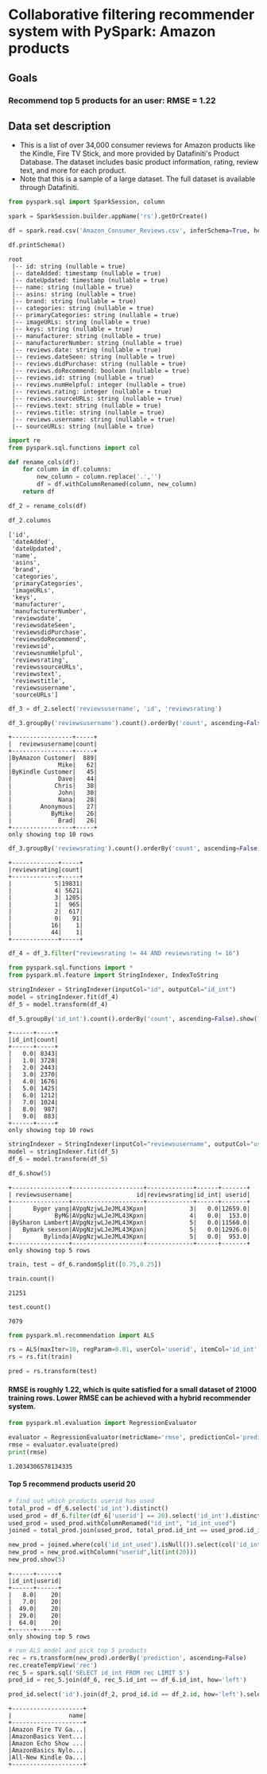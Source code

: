 # Collaborative filtering recommender system with PySpark: Amazon products

## Goals
### Recommend top 5 products for an user: RMSE = 1.22

## Data set description
- This is a list of over 34,000 consumer reviews for Amazon products like the Kindle, Fire TV Stick, and more provided by Datafiniti's Product Database. The dataset includes basic product information, rating, review text, and more for each product.
- Note that this is a sample of a large dataset. The full dataset is available through Datafiniti.



```python
from pyspark.sql import SparkSession, column
```


```python
spark = SparkSession.builder.appName('rs').getOrCreate()
```


```python
df = spark.read.csv('Amazon_Consumer_Reviews.csv', inferSchema=True, header=True)
```


```python
df.printSchema()
```

    root
     |-- id: string (nullable = true)
     |-- dateAdded: timestamp (nullable = true)
     |-- dateUpdated: timestamp (nullable = true)
     |-- name: string (nullable = true)
     |-- asins: string (nullable = true)
     |-- brand: string (nullable = true)
     |-- categories: string (nullable = true)
     |-- primaryCategories: string (nullable = true)
     |-- imageURLs: string (nullable = true)
     |-- keys: string (nullable = true)
     |-- manufacturer: string (nullable = true)
     |-- manufacturerNumber: string (nullable = true)
     |-- reviews.date: string (nullable = true)
     |-- reviews.dateSeen: string (nullable = true)
     |-- reviews.didPurchase: string (nullable = true)
     |-- reviews.doRecommend: boolean (nullable = true)
     |-- reviews.id: string (nullable = true)
     |-- reviews.numHelpful: integer (nullable = true)
     |-- reviews.rating: integer (nullable = true)
     |-- reviews.sourceURLs: string (nullable = true)
     |-- reviews.text: string (nullable = true)
     |-- reviews.title: string (nullable = true)
     |-- reviews.username: string (nullable = true)
     |-- sourceURLs: string (nullable = true)
    



```python
import re
from pyspark.sql.functions import col
```


```python
def rename_cols(df):
    for column in df.columns:
        new_column = column.replace('.','')
        df = df.withColumnRenamed(column, new_column)
    return df
```


```python
df_2 = rename_cols(df)
```


```python
df_2.columns
```




    ['id',
     'dateAdded',
     'dateUpdated',
     'name',
     'asins',
     'brand',
     'categories',
     'primaryCategories',
     'imageURLs',
     'keys',
     'manufacturer',
     'manufacturerNumber',
     'reviewsdate',
     'reviewsdateSeen',
     'reviewsdidPurchase',
     'reviewsdoRecommend',
     'reviewsid',
     'reviewsnumHelpful',
     'reviewsrating',
     'reviewssourceURLs',
     'reviewstext',
     'reviewstitle',
     'reviewsusername',
     'sourceURLs']




```python
df_3 = df_2.select('reviewsusername', 'id', 'reviewsrating')
```


```python
df_3.groupBy('reviewsusername').count().orderBy('count', ascending=False).show(10)
```

    +-----------------+-----+
    |  reviewsusername|count|
    +-----------------+-----+
    |ByAmazon Customer|  889|
    |             Mike|   62|
    |ByKindle Customer|   45|
    |             Dave|   44|
    |            Chris|   38|
    |             John|   30|
    |             Nana|   28|
    |        Anonymous|   27|
    |           ByMike|   26|
    |             Brad|   26|
    +-----------------+-----+
    only showing top 10 rows
    



```python
df_3.groupBy('reviewsrating').count().orderBy('count', ascending=False).show(10)
```

    +-------------+-----+
    |reviewsrating|count|
    +-------------+-----+
    |            5|19831|
    |            4| 5621|
    |            3| 1205|
    |            1|  965|
    |            2|  617|
    |            0|   91|
    |           16|    1|
    |           44|    1|
    +-------------+-----+
    



```python
df_4 = df_3.filter("reviewsrating != 44 AND reviewsrating != 16")
```


```python
from pyspark.sql.functions import *
from pyspark.ml.feature import StringIndexer, IndexToString
```


```python
stringIndexer = StringIndexer(inputCol="id", outputCol="id_int")
model = stringIndexer.fit(df_4)
df_5 = model.transform(df_4)
```


```python
df_5.groupBy('id_int').count().orderBy('count', ascending=False).show(10)
```

    +------+-----+
    |id_int|count|
    +------+-----+
    |   0.0| 8343|
    |   1.0| 3728|
    |   2.0| 2443|
    |   3.0| 2370|
    |   4.0| 1676|
    |   5.0| 1425|
    |   6.0| 1212|
    |   7.0| 1024|
    |   8.0|  987|
    |   9.0|  883|
    +------+-----+
    only showing top 10 rows
    



```python
stringIndexer = StringIndexer(inputCol="reviewsusername", outputCol="userid")
model = stringIndexer.fit(df_5)
df_6 = model.transform(df_5)
```


```python
df_6.show(5)
```

    +----------------+--------------------+-------------+------+-------+
    | reviewsusername|                  id|reviewsrating|id_int| userid|
    +----------------+--------------------+-------------+------+-------+
    |      Byger yang|AVpgNzjwLJeJML43Kpxn|            3|   0.0|12659.0|
    |            ByMG|AVpgNzjwLJeJML43Kpxn|            4|   0.0|  153.0|
    |BySharon Lambert|AVpgNzjwLJeJML43Kpxn|            5|   0.0|11560.0|
    |   Bymark sexson|AVpgNzjwLJeJML43Kpxn|            5|   0.0|12926.0|
    |         Bylinda|AVpgNzjwLJeJML43Kpxn|            5|   0.0|  953.0|
    +----------------+--------------------+-------------+------+-------+
    only showing top 5 rows
    



```python
train, test = df_6.randomSplit([0.75,0.25])
```


```python
train.count()
```




    21251




```python
test.count()
```




    7079




```python
from pyspark.ml.recommendation import ALS
```


```python
rs = ALS(maxIter=10, regParam=0.01, userCol='userid', itemCol='id_int', ratingCol='reviewsrating', nonnegative=True, coldStartStrategy="drop")
rs = rs.fit(train)
```


```python
pred = rs.transform(test)
```

#### RMSE is roughly 1.22, which is quite satisfied for a small dataset of 21000 training rows. Lower RMSE can be achieved with a hybrid recommender system.


```python
from pyspark.ml.evaluation import RegressionEvaluator

evaluator = RegressionEvaluator(metricName='rmse', predictionCol='prediction', labelCol='reviewsrating')
rmse = evaluator.evaluate(pred)
print(rmse)
```

    1.2034306578134335


#### Top 5 recommend products userid 20


```python
# find out which products userid has used
total_prod = df_6.select('id_int').distinct()
used_prod = df_6.filter(df_6['userid'] == 20).select('id_int').distinct()
used_prod = used_prod.withColumnRenamed("id_int", "id_int_used")
joined = total_prod.join(used_prod, total_prod.id_int == used_prod.id_int_used, how='left')
```


```python
new_prod = joined.where(col('id_int_used').isNull()).select(col('id_int')).distinct()
new_prod = new_prod.withColumn("userid",lit(int(20)))
new_prod.show(5)
```

    +------+------+
    |id_int|userid|
    +------+------+
    |   8.0|    20|
    |   7.0|    20|
    |  49.0|    20|
    |  29.0|    20|
    |  64.0|    20|
    +------+------+
    only showing top 5 rows
    



```python
# run ALS model and pick top 5 products
rec = rs.transform(new_prod).orderBy('prediction', ascending=False)
rec.createTempView('rec')
rec_5 = spark.sql('SELECT id_int FROM rec LIMIT 5')
prod_id = rec_5.join(df_6, rec_5.id_int == df_6.id_int, how='left')
```


```python
prod_id.select('id').join(df_2, prod_id.id == df_2.id, how='left').select('name').distinct().show()
```

    +--------------------+
    |                name|
    +--------------------+
    |Amazon Fire TV Ga...|
    |AmazonBasics Vent...|
    |Amazon Echo Show ...|
    |AmazonBasics Nylo...|
    |All-New Kindle Oa...|
    +--------------------+
    

